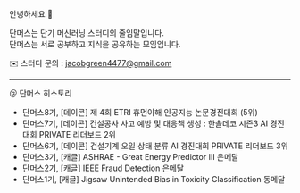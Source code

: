 안녕하세요 👋

단머스는 단기 머신러닝 스터디의 줄임말입니다. <br>
단머스는 서로 공부하고 지식을 공유하는 모임입니다. <br>

✉️ 스터디 문의 : jacobgreen4477@gmail.com

------------------

＠ 단머스 히스토리

- 단머스8기, [데이콘] 제 4회 ETRI 휴먼이해 인공지능 논문경진대회 (5위)
- 단머스7기, [데이콘] 건설공사 사고 예방 및 대응책 생성 : 한솔데코 시즌3 AI 경진대회 PRIVATE 리더보드 2위
- 단머스6기, [데이콘] 건설기계 오일 상태 분류 AI 경진대회 PRIVATE 리더보드 3위
- 단머스3기, [캐글] ASHRAE - Great Energy Predictor III 은메달 
- 단머스2기, [캐글] IEEE Fraud Detection 은메달
- 단머스1기, [캐글] Jigsaw Unintended Bias in Toxicity Classification 동메달
